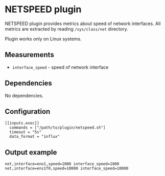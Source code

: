 # NETSPEED plugin

NETSPEED plugin provides metrics about speed of network interfaces. 
All metrics are extracted by reading `/sys/class/net` directory.

Plugin works only on Linux systems.

## Measurements

- `interface_speed` - speed of network interface

## Dependencies

No dependencies.

## Configuration

```
[[inputs.exec]]
  commands = ["/path/to/plugin/netspeed.sh"]
  timeout = "5s"
  data_format = "influx"
```

## Output example

```
net,interface=eno1,speed=1000 interface_speed=1000
net,interface=ens1f0,speed=10000 interface_speed=10000
```
